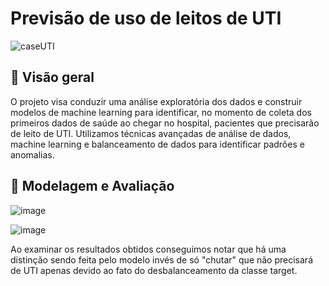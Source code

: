 # Previsão de uso de leitos de UTI

![caseUTI](https://github.com/user-attachments/assets/9c891704-8731-4885-8a32-8c00873772ca)

## 📌 Visão geral
O projeto visa conduzir uma análise exploratória dos dados e construir modelos de machine learning para identificar, no momento de coleta dos primeiros dados de saúde ao chegar no hospital, pacientes que precisarão de leito de UTI. Utilizamos técnicas avançadas de análise de dados, machine learning e balanceamento de dados para identificar padrões e anomalias.

## 🤖 Modelagem e Avaliação

![image](https://github.com/user-attachments/assets/2962dd8f-e1e9-482d-a768-2fe7598c796c)

![image](https://github.com/user-attachments/assets/e30db103-18d6-4b63-abf2-10f2972338d8)

Ao examinar os resultados obtidos conseguimos notar que há uma distinção sendo feita pelo modelo invés de só "chutar" que não precisará de UTI apenas devido ao fato do desbalanceamento da classe target.
